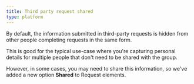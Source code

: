 ```yaml
---
title: Third party request shared
type: platform
---
```


By default, the information submitted in third-party requests is hidden from other people completing requests in the same form.

This is good for the typical use-case where you're capturing personal details for multiple people that don't need to be shared with the group.

However, in some cases, you may need to share this information, so we've added a new option **Shared** to Request elements.